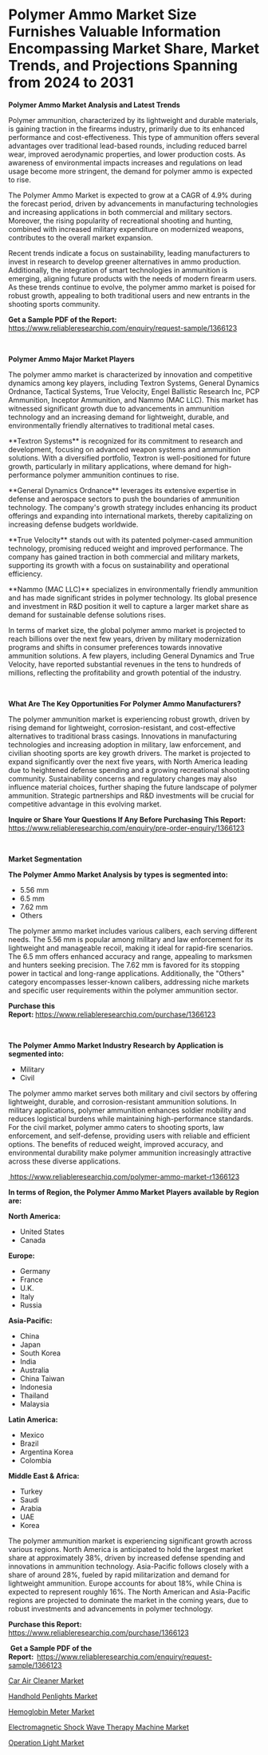 <p><h1>Polymer Ammo Market Size Furnishes Valuable Information Encompassing Market Share, Market Trends, and Projections Spanning from 2024 to 2031</h1></p><p><strong>Polymer Ammo Market Analysis and Latest Trends</strong></p>
<p><p>Polymer ammunition, characterized by its lightweight and durable materials, is gaining traction in the firearms industry, primarily due to its enhanced performance and cost-effectiveness. This type of ammunition offers several advantages over traditional lead-based rounds, including reduced barrel wear, improved aerodynamic properties, and lower production costs. As awareness of environmental impacts increases and regulations on lead usage become more stringent, the demand for polymer ammo is expected to rise.</p><p>The Polymer Ammo Market is expected to grow at a CAGR of 4.9% during the forecast period, driven by advancements in manufacturing technologies and increasing applications in both commercial and military sectors. Moreover, the rising popularity of recreational shooting and hunting, combined with increased military expenditure on modernized weapons, contributes to the overall market expansion. </p><p>Recent trends indicate a focus on sustainability, leading manufacturers to invest in research to develop greener alternatives in ammo production. Additionally, the integration of smart technologies in ammunition is emerging, aligning future products with the needs of modern firearm users. As these trends continue to evolve, the polymer ammo market is poised for robust growth, appealing to both traditional users and new entrants in the shooting sports community.</p></p>
<p><strong>Get a Sample PDF of the Report:&nbsp;</strong> <a href="https://www.reliableresearchiq.com/enquiry/request-sample/1366123?utm_campaign=1088&utm_medium=2&utm_source=Github&utm_content=ia&utm_term=06122024&utm_id=polymer-ammo">https://www.reliableresearchiq.com/enquiry/request-sample/1366123</a></p>
<p>&nbsp;</p>
<p><strong>Polymer Ammo Major Market Players</strong></p>
<p><p>The polymer ammo market is characterized by innovation and competitive dynamics among key players, including Textron Systems, General Dynamics Ordnance, Tactical Systems, True Velocity, Engel Ballistic Research Inc, PCP Ammunition, Inceptor Ammunition, and Nammo (MAC LLC). This market has witnessed significant growth due to advancements in ammunition technology and an increasing demand for lightweight, durable, and environmentally friendly alternatives to traditional metal cases.</p><p>**Textron Systems** is recognized for its commitment to research and development, focusing on advanced weapon systems and ammunition solutions. With a diversified portfolio, Textron is well-positioned for future growth, particularly in military applications, where demand for high-performance polymer ammunition continues to rise.</p><p>**General Dynamics Ordnance** leverages its extensive expertise in defense and aerospace sectors to push the boundaries of ammunition technology. The company's growth strategy includes enhancing its product offerings and expanding into international markets, thereby capitalizing on increasing defense budgets worldwide.</p><p>**True Velocity** stands out with its patented polymer-cased ammunition technology, promising reduced weight and improved performance. The company has gained traction in both commercial and military markets, supporting its growth with a focus on sustainability and operational efficiency.</p><p>**Nammo (MAC LLC)** specializes in environmentally friendly ammunition and has made significant strides in polymer technology. Its global presence and investment in R&D position it well to capture a larger market share as demand for sustainable defense solutions rises.</p><p>In terms of market size, the global polymer ammo market is projected to reach billions over the next few years, driven by military modernization programs and shifts in consumer preferences towards innovative ammunition solutions. A few players, including General Dynamics and True Velocity, have reported substantial revenues in the tens to hundreds of millions, reflecting the profitability and growth potential of the industry.</p></p>
<p>&nbsp;</p>
<p><strong>What Are The Key Opportunities For Polymer Ammo Manufacturers?</strong></p>
<p><p>The polymer ammunition market is experiencing robust growth, driven by rising demand for lightweight, corrosion-resistant, and cost-effective alternatives to traditional brass casings. Innovations in manufacturing technologies and increasing adoption in military, law enforcement, and civilian shooting sports are key growth drivers. The market is projected to expand significantly over the next five years, with North America leading due to heightened defense spending and a growing recreational shooting community. Sustainability concerns and regulatory changes may also influence material choices, further shaping the future landscape of polymer ammunition. Strategic partnerships and R&D investments will be crucial for competitive advantage in this evolving market.</p></p>
<p><strong>Inquire or Share Your Questions If Any Before Purchasing This Report:</strong> <a href="https://www.reliableresearchiq.com/enquiry/pre-order-enquiry/1366123?utm_campaign=1088&utm_medium=2&utm_source=Github&utm_content=ia&utm_term=06122024&utm_id=polymer-ammo">https://www.reliableresearchiq.com/enquiry/pre-order-enquiry/1366123</a></p>
<p>&nbsp;</p>
<p><strong>Market Segmentation</strong></p>
<p><strong>The Polymer Ammo Market Analysis by types is segmented into:</strong></p>
<p><ul><li>5.56 mm</li><li>6.5 mm</li><li>7.62 mm</li><li>Others</li></ul></p>
<p><p>The polymer ammo market includes various calibers, each serving different needs. The 5.56 mm is popular among military and law enforcement for its lightweight and manageable recoil, making it ideal for rapid-fire scenarios. The 6.5 mm offers enhanced accuracy and range, appealing to marksmen and hunters seeking precision. The 7.62 mm is favored for its stopping power in tactical and long-range applications. Additionally, the "Others" category encompasses lesser-known calibers, addressing niche markets and specific user requirements within the polymer ammunition sector.</p></p>
<p><strong>Purchase this Report:&nbsp;</strong><a href="https://www.reliableresearchiq.com/purchase/1366123?utm_campaign=1088&utm_medium=2&utm_source=Github&utm_content=ia&utm_term=06122024&utm_id=polymer-ammo">https://www.reliableresearchiq.com/purchase/1366123</a></p>
<p>&nbsp;</p>
<p><strong>The Polymer Ammo Market Industry Research by Application is segmented into:</strong></p>
<p><ul><li>Military</li><li>Civil</li></ul></p>
<p><p>The polymer ammo market serves both military and civil sectors by offering lightweight, durable, and corrosion-resistant ammunition solutions. In military applications, polymer ammunition enhances soldier mobility and reduces logistical burdens while maintaining high-performance standards. For the civil market, polymer ammo caters to shooting sports, law enforcement, and self-defense, providing users with reliable and efficient options. The benefits of reduced weight, improved accuracy, and environmental durability make polymer ammunition increasingly attractive across these diverse applications.</p></p>
<p><a href="https://www.reliableresearchiq.com/polymer-ammo-market-r1366123?utm_campaign=1088&utm_medium=2&utm_source=Github&utm_content=ia&utm_term=06122024&utm_id=polymer-ammo">&nbsp;https://www.reliableresearchiq.com/polymer-ammo-market-r1366123</a></p>
<p><strong>In terms of Region, the Polymer Ammo Market Players available by Region are:</strong></p>
<p>
    <p> <strong> North America: </strong>
        <ul>
            <li>United States</li>
            <li>Canada</li>
        </ul>
        </p> 
    <p> <strong> Europe: </strong>
        <ul>
            <li>Germany</li>
            <li>France</li>
            <li>U.K.</li>
            <li>Italy</li>
            <li>Russia</li>
        </ul>
        </p> 
    <p> <strong> Asia-Pacific: </strong>
        <ul>
            <li>China</li>
            <li>Japan</li>
            <li>South Korea</li>
            <li>India</li>
            <li>Australia</li>
            <li>China Taiwan</li>
            <li>Indonesia</li>
            <li>Thailand</li>
            <li>Malaysia</li>
        </ul>
        </p> 
    <p> <strong> Latin America: </strong>
        <ul>
            <li>Mexico</li>
            <li>Brazil</li>
            <li>Argentina Korea</li>
            <li>Colombia</li>
        </ul>
        </p> 
    <p> <strong> Middle East & Africa: </strong>
        <ul>
            <li>Turkey</li>
            <li>Saudi</li>
            <li>Arabia</li>
            <li>UAE</li>
            <li>Korea</li>
        </ul>
    </p>
    </p>
<p><p>The polymer ammunition market is experiencing significant growth across various regions. North America is anticipated to hold the largest market share at approximately 38%, driven by increased defense spending and innovations in ammunition technology. Asia-Pacific follows closely with a share of around 28%, fueled by rapid militarization and demand for lightweight ammunition. Europe accounts for about 18%, while China is expected to represent roughly 16%. The North American and Asia-Pacific regions are projected to dominate the market in the coming years, due to robust investments and advancements in polymer technology.</p></p>
<p><strong>Purchase this Report: </strong><a href="https://www.reliableresearchiq.com/purchase/1366123?utm_campaign=1088&utm_medium=2&utm_source=Github&utm_content=ia&utm_term=06122024&utm_id=polymer-ammo">https://www.reliableresearchiq.com/purchase/1366123</a></p>
<p>&nbsp;<strong>Get a Sample PDF of the Report:&nbsp;&nbsp;</strong><a href="https://www.reliableresearchiq.com/enquiry/request-sample/1366123?utm_campaign=1088&utm_medium=2&utm_source=Github&utm_content=ia&utm_term=06122024&utm_id=polymer-ammo">https://www.reliableresearchiq.com/enquiry/request-sample/1366123</a></p>
<p><strong></strong></p>
<p><p><a href="https://issuu.com/reportprime-2/docs/car-air-cleaner-market-size-2030.pptx?utm_campaign=1088&utm_medium=2&utm_source=Github&utm_content=ia&utm_term=06122024&utm_id=polymer-ammo">Car Air Cleaner Market</a></p><p><a href="https://github.com/ulyssacrayne00231/Market-Research-Report-List-1/blob/main/handhold-penlights-market.md?utm_campaign=1088&utm_medium=2&utm_source=Github&utm_content=ia&utm_term=06122024&utm_id=polymer-ammo">Handhold Penlights Market</a></p><p><a href="https://www.linkedin.com/pulse/hemoglobin-meter-market-outlook-current-assessment-future-j5o4f?utm_campaign=1088&utm_medium=2&utm_source=Github&utm_content=ia&utm_term=06122024&utm_id=polymer-ammo">Hemoglobin Meter Market</a></p><p><a href="https://issuu.com/reportprime-2/docs/electromagnetic-shock-wave-therapy-machine-market-?utm_campaign=1088&utm_medium=2&utm_source=Github&utm_content=ia&utm_term=06122024&utm_id=polymer-ammo">Electromagnetic Shock Wave Therapy Machine Market</a></p><p><a href="https://www.linkedin.com/pulse/compreh-proposis-fbaif?utm_campaign=1088&utm_medium=2&utm_source=Github&utm_content=ia&utm_term=06122024&utm_id=polymer-ammo">Operation Light Market</a></p></p>